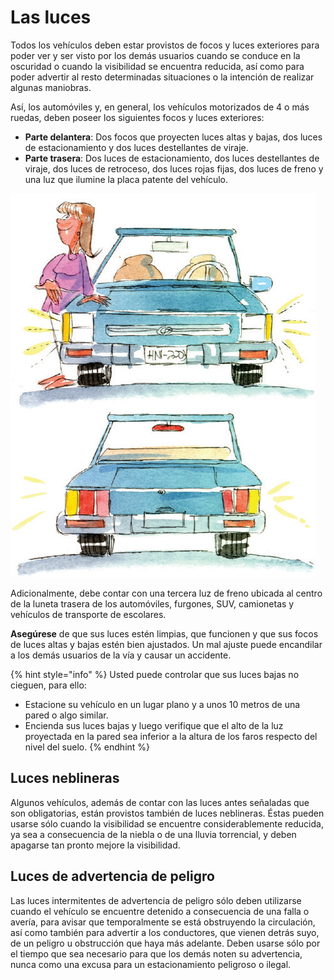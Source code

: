 # Las luces

Todos los vehículos deben estar provistos de focos y luces exteriores para poder ver y ser visto por los demás usuarios cuando se conduce en la oscuridad o cuando la visibilidad se encuentra reducida, así como para poder advertir al resto determinadas situaciones o la intención de realizar algunas maniobras.

Así, los automóviles y, en general, los vehículos motorizados de 4 o más ruedas, deben poseer los siguientes focos y luces exteriores:

* **Parte delantera**: Dos focos que proyecten luces altas y bajas, dos luces de estacionamiento y dos luces destellantes de viraje.
* **Parte trasera**: Dos luces de estacionamiento, dos luces destellantes de viraje, dos luces de retroceso, dos luces rojas fijas, dos luces de freno y una luz que ilumine la placa patente del vehículo.

![](../../.gitbook/assets/luces1.png)

Adicionalmente, debe contar con una tercera luz de freno ubicada al centro de la luneta trasera de los automóviles, furgones, SUV, camionetas y vehículos de transporte de escolares.

**Asegúrese** de que sus luces estén limpias, que funcionen y que sus focos de luces altas y bajas estén bien ajustados. Un mal ajuste puede encandilar a los demás usuarios de la vía y causar un accidente.

{% hint style="info" %}
Usted puede controlar que sus luces bajas no cieguen, para ello:

* Estacione su vehículo en un lugar plano y a unos 10 metros de una pared o algo similar.
* Encienda sus luces bajas y luego verifique que el alto de la luz proyectada en la pared sea inferior a la altura de los faros respecto del nivel del suelo.
{% endhint %}

## Luces neblineras

Algunos vehículos, además de contar con las luces antes señaladas que son obligatorias, están provistos también de luces neblineras. Éstas pueden usarse sólo cuando la visibilidad se encuentre considerablemente reducida, ya sea a consecuencia de la niebla o de una lluvia torrencial, y deben apagarse tan pronto mejore la visibilidad.

## Luces de advertencia de peligro

Las luces intermitentes de advertencia de peligro sólo deben utilizarse cuando el vehículo se encuentre detenido a consecuencia de una falla o avería, para avisar que temporalmente se está obstruyendo la circulación, así como también para advertir a los conductores, que vienen detrás suyo, de un peligro u obstrucción que haya más adelante. Deben usarse sólo por el tiempo que sea necesario para que los demás noten su advertencia, nunca como una excusa para un estacionamiento peligroso o ilegal.



